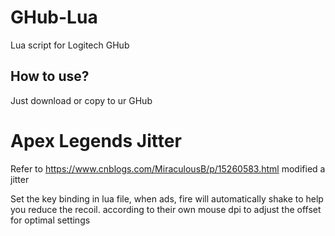 # GHub-Lua
Lua script for Logitech GHub

## How to use?
Just download or copy to ur GHub

# Apex Legends Jitter
Refer to https://www.cnblogs.com/MiraculousB/p/15260583.html modified a jitter


Set the key binding in lua file, when ads, fire will automatically shake to help you reduce the recoil. according to their own mouse dpi to adjust the offset for optimal settings
